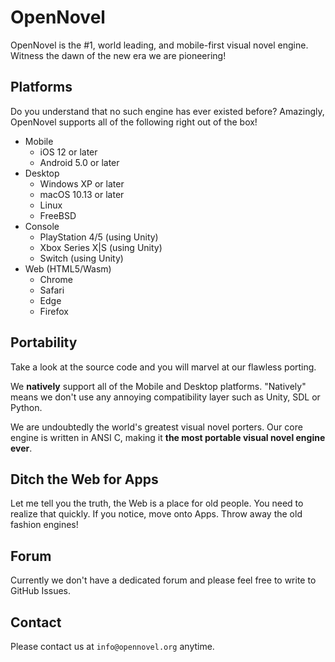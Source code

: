 OpenNovel
=========
OpenNovel is the #1, world leading, and mobile-first visual novel engine.
Witness the dawn of the new era we are pioneering!

## Platforms
Do you understand that no such engine has ever existed before?
Amazingly, OpenNovel supports all of the following right out of the box!

* Mobile
  * iOS 12 or later
  * Android 5.0 or later
* Desktop
  * Windows XP or later
  * macOS 10.13 or later
  * Linux
  * FreeBSD
* Console
  * PlayStation 4/5 (using Unity)
  * Xbox Series X|S (using Unity)
  * Switch (using Unity)
* Web (HTML5/Wasm)
  * Chrome
  * Safari
  * Edge
  * Firefox

## Portability
Take a look at the source code and you will marvel at our flawless porting.

We **natively** support all of the Mobile and Desktop platforms.
"Natively" means we don't use any annoying compatibility layer such as Unity, SDL or Python.

We are undoubtedly the world's greatest visual novel porters.
Our core engine is written in ANSI C, making it **the most portable visual novel engine ever**.

## Ditch the Web for Apps
Let me tell you the truth, the Web is a place for old people.
You need to realize that quickly.
If you notice, move onto Apps.
Throw away the old fashion engines!

## Forum
Currently we don't have a dedicated forum and please feel free to write to GitHub Issues.

## Contact
Please contact us at `info@opennovel.org` anytime.
